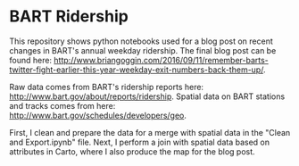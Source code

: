 # BART Ridership

This repository shows python notebooks used for a blog post on recent changes in BART's annual weekday ridership. The final blog post can be found here: http://www.briangoggin.com/2016/09/11/remember-barts-twitter-fight-earlier-this-year-weekday-exit-numbers-back-them-up/. 

Raw data comes from BART's ridership reports here: http://www.bart.gov/about/reports/ridership. Spatial data on BART stations and tracks comes from here: http://www.bart.gov/schedules/developers/geo. 

First, I clean and prepare the data for a merge with spatial data in the "Clean and Export.ipynb" file. Next, I perform a join with spatial data based on attributes in Carto, where I also produce the map for the blog post. 


